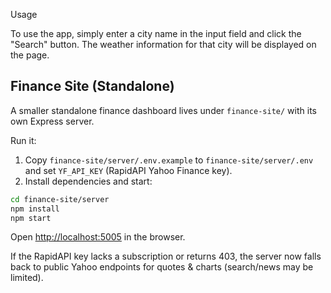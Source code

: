 Usage

To use the app, simply enter a city name in the input field and click the "Search" button. The weather information for that city will be displayed on the page.

## Finance Site (Standalone)

A smaller standalone finance dashboard lives under `finance-site/` with its own Express server.

Run it:

1. Copy `finance-site/server/.env.example` to `finance-site/server/.env` and set `YF_API_KEY` (RapidAPI Yahoo Finance key).
2. Install dependencies and start:

```bash
cd finance-site/server
npm install
npm start
```

Open <http://localhost:5005> in the browser.

If the RapidAPI key lacks a subscription or returns 403, the server now falls back to public Yahoo endpoints for quotes & charts (search/news may be limited).
